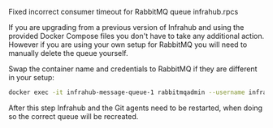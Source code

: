 Fixed incorrect consumer timeout for RabbitMQ queue infrahub.rpcs

If you are upgrading from a previous version of Infrahub and using the provided Docker Compose files you don't have to take any additional action. However if you are using your own setup for RabbitMQ you will need to manually delete the queue yourself.

Swap the container name and credentials to RabbitMQ if they are different in your setup:

```bash
docker exec -it infrahub-message-queue-1 rabbitmqadmin --username infrahub --password infrahub delete queue name=infrahub.rpcs
```

After this step Infrahub and the Git agents need to be restarted, when doing so the correct queue will be recreated.
